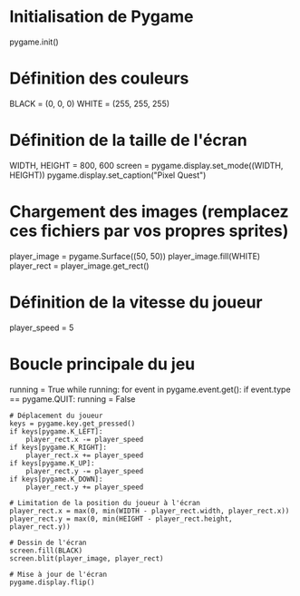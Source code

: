 # Initialisation de Pygame
pygame.init()

# Définition des couleurs
BLACK = (0, 0, 0)
WHITE = (255, 255, 255)

# Définition de la taille de l'écran
WIDTH, HEIGHT = 800, 600
screen = pygame.display.set_mode((WIDTH, HEIGHT))
pygame.display.set_caption("Pixel Quest")

# Chargement des images (remplacez ces fichiers par vos propres sprites)
player_image = pygame.Surface((50, 50))
player_image.fill(WHITE)
player_rect = player_image.get_rect()

# Définition de la vitesse du joueur
player_speed = 5

# Boucle principale du jeu
running = True
while running:
    for event in pygame.event.get():
        if event.type == pygame.QUIT:
            running = False

    # Déplacement du joueur
    keys = pygame.key.get_pressed()
    if keys[pygame.K_LEFT]:
        player_rect.x -= player_speed
    if keys[pygame.K_RIGHT]:
        player_rect.x += player_speed
    if keys[pygame.K_UP]:
        player_rect.y -= player_speed
    if keys[pygame.K_DOWN]:
        player_rect.y += player_speed

    # Limitation de la position du joueur à l'écran
    player_rect.x = max(0, min(WIDTH - player_rect.width, player_rect.x))
    player_rect.y = max(0, min(HEIGHT - player_rect.height, player_rect.y))

    # Dessin de l'écran
    screen.fill(BLACK)
    screen.blit(player_image, player_rect)

    # Mise à jour de l'écran
    pygame.display.flip()
